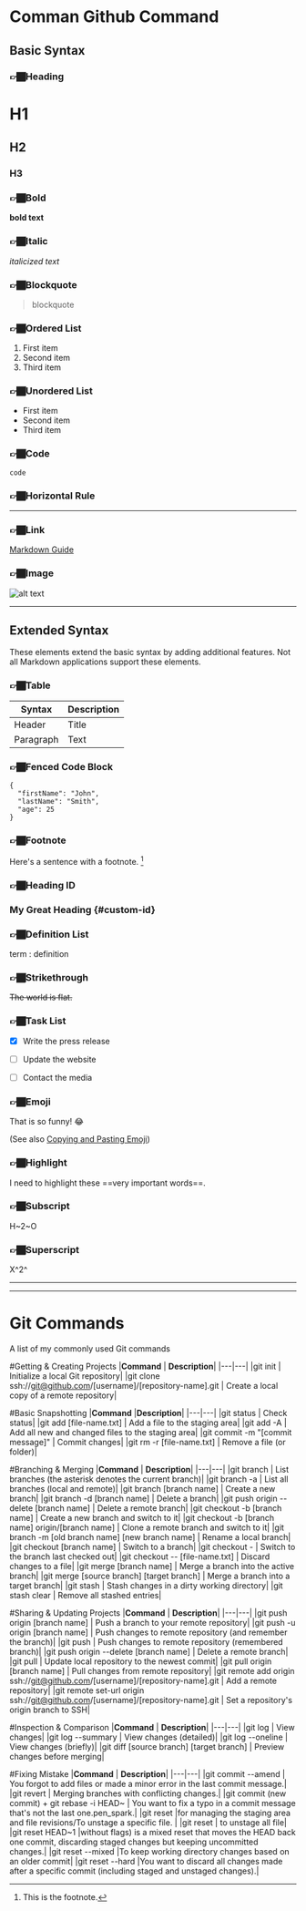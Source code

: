 # Comman Github Command 

## Basic Syntax



### 👉🏾Heading 
# H1
## H2
### H3



### 👉🏾Bold
**bold text**



### 👉🏾Italic
*italicized text*



### 👉🏾Blockquote
 > blockquote



### 👉🏾Ordered List
1. First item
2. Second item
3. Third item


### 👉🏾Unordered List
- First item
- Second item
- Third item


### 👉🏾Code 
`code`

### 👉🏾Horizontal Rule
--- 


### 👉🏾Link

[Markdown Guide](https://www.markdownguide.org)


### 👉🏾Image

![alt text](https://www.markdownguide.org/assets/images/tux.png)

-------------------------------------------------------------------------------------------------------------------------------------------------------------------------------------------

## Extended Syntax

These elements extend the basic syntax by adding additional features. Not all Markdown applications support these elements.

### 👉🏾Table

| Syntax | Description |
| ----------- | ----------- |
| Header | Title |
| Paragraph | Text |

### 👉🏾Fenced Code Block

```
{
  "firstName": "John",
  "lastName": "Smith",
  "age": 25
}
```

### 👉🏾Footnote

Here's a sentence with a footnote. [^1]

[^1]: This is the footnote.



### 👉🏾Heading ID

### My Great Heading {#custom-id}


### 👉🏾Definition List

term
: definition


### 👉🏾Strikethrough

~~The world is flat.~~


### 👉🏾Task List

- [x] Write the press release
- [ ] Update the website
- [ ] Contact the media


### 👉🏾Emoji

That is so funny! :joy:

(See also [Copying and Pasting Emoji](https://www.markdownguide.org/extended-syntax/#copying-and-pasting-emoji))


### 👉🏾Highlight

I need to highlight these ==very important words==.


### 👉🏾Subscript

H~2~O


### 👉🏾Superscript

X^2^

 ------------------------------------------------------------------------------------------------------------------------------------------------------------------------------------------
 ------------------------------------------------------------------------------------------------------------------------------------------------------------------------------------------

# Git Commands

A list of my commonly used Git commands


#Getting & Creating Projects
|__Command__	                                                                                     | __Description__|
|---|---|
|git init                                                                                      | Initialize a local Git repository|
|git clone ssh://git@github.com/[username]/[repository-name].git                               |	Create a local copy of a remote repository|


#Basic Snapshotting
|__Command__	                                                                                       |__Description__|
|---|---|
|git status	                                                                                   | Check status|
|git add [file-name.txt]                                                                       | Add a file to the staging area|
|git add -A	                                                                                   | Add all new and changed files to the staging area|
|git commit -m "[commit message]"                                                              |	Commit changes|
|git rm -r [file-name.txt]                                                                     |	Remove a file (or folder)|


#Branching & Merging
|__Command__	                                                                                     | __Description__|
|---|---|
|git branch	                                                                                       | List branches (the asterisk denotes the current branch)|
|git branch -a	                                                                                   | List all branches (local and remote)|
|git branch [branch name]	                                                                         | Create a new branch|
|git branch -d [branch name]	                                                                     | Delete a branch|
|git push origin --delete [branch name]                                                            | Delete a remote branch|
|git checkout -b [branch name]	                                                                   | Create a new branch and switch to it|
|git checkout -b [branch name] origin/[branch name]                                                | Clone a remote branch and switch to it|
|git branch -m [old branch name] [new branch name]	                                               | Rename a local branch|
|git checkout [branch name]                                                                        |	Switch to a branch|
|git checkout -	                                                                                   | Switch to the branch last checked out|
|git checkout -- [file-name.txt]	                                                                 | Discard changes to a file|
|git merge [branch name]	                                                                         | Merge a branch into the active branch|
|git merge [source branch] [target branch]                                                         |	Merge a branch into a target branch|
|git stash                                                                                         |	Stash changes in a dirty working directory|
|git stash clear	                                                                                 | Remove all stashed entries|


#Sharing & Updating Projects
|__Command__	                                                                                |     __Description__|
|---|---|
|git push origin [branch name]                                                                | Push a branch to your remote repository|
|git push -u origin [branch name]                                                             | Push changes to remote repository (and remember the branch)|
|git push                                                                                     | Push changes to remote repository (remembered branch)|
|git push origin --delete [branch name]                                                       | Delete a remote branch|
|git pull                                                                                     | Update local repository to the newest commit|
|git pull origin [branch name]                                                                | Pull changes from remote repository|
|git remote add origin ssh://git@github.com/[username]/[repository-name].git                  | Add a remote repository|
|git remote set-url origin ssh://git@github.com/[username]/[repository-name].git              | Set a repository's origin branch to SSH|


#Inspection & Comparison
|__Command__	                                                                                   |    __Description__|
|---|---|
|git log	                                                                                     | View changes|
|git log --summary                                                                             |	View changes (detailed)|
|git log --oneline                                                                             |	View changes (briefly)|
|git diff [source branch] [target branch]                                                      |	Preview changes before merging|


#Fixing Mistake
|__Command__	                                                                                   |    __Description__|
|---|---|
|git commit --amend	                                                                           | You forgot to add files or made a minor error in the last commit message.|
|git revert <commit>                                                                            |	Merging branches with conflicting changes.|
|git commit (new commit) + git rebase -i HEAD~<n>                                              |	You want to fix a typo in a commit message that's not the last one.pen_spark.|
|git reset <filename>                                                                           |for managing the staging area and file revisions/To unstage a specific file.  |
|git reset                                                                                      | to unstage all file|  
|git reset HEAD~1                                          |without flags) is a mixed reset that moves the HEAD back one commit, discarding staged changes but keeping uncommitted changes.|
|git reset --mixed <commit>                                                                     |To keep working directory changes based on an older commit|
|git reset --hard <commit>                                             |You want to discard all changes made after a specific commit (including staged and unstaged changes).|







